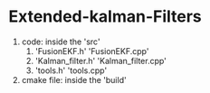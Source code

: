 # Extended-kalman-Filters <br />
1.  code: inside the 'src'
    1. 'FusionEKF.h'       'FusionEKF.cpp'
    2. 'Kalman_filter.h'   'Kalman_filter.cpp'
    3. 'tools.h'           'tools.cpp'
2.  cmake file: inside the 'build'
